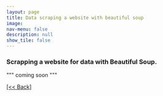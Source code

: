 ```yaml
---
layout: page
title: Data scraping a website with beautiful soup
image: 
nav-menu: false
description: null
show_tile: false
---
```


### Scrapping a website for data with Beautiful Soup.

""" coming soon """

[[<< Back]](https://cvanchieri.github.io/DSPortfolio/e_datamining.html)
